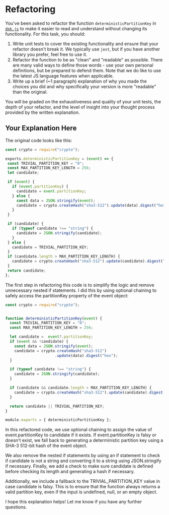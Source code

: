 # Refactoring

You've been asked to refactor the function `deterministicPartitionKey` in [`dpk.js`](dpk.js) to make it easier to read and understand without changing its functionality. For this task, you should:

1. Write unit tests to cover the existing functionality and ensure that your refactor doesn't break it. We typically use `jest`, but if you have another library you prefer, feel free to use it.
2. Refactor the function to be as "clean" and "readable" as possible. There are many valid ways to define those words - use your own personal definitions, but be prepared to defend them. Note that we do like to use the latest JS language features when applicable.
3. Write up a brief (~1 paragraph) explanation of why you made the choices you did and why specifically your version is more "readable" than the original.

You will be graded on the exhaustiveness and quality of your unit tests, the depth of your refactor, and the level of insight into your thought process provided by the written explanation.

## Your Explanation Here
 The original code looks like this:
 
 ````js
 const crypto = require("crypto");

exports.deterministicPartitionKey = (event) => {
  const TRIVIAL_PARTITION_KEY = "0";
  const MAX_PARTITION_KEY_LENGTH = 256;
  let candidate;

  if (event) {
    if (event.partitionKey) {
      candidate = event.partitionKey;
    } else {
      const data = JSON.stringify(event);
      candidate = crypto.createHash("sha3-512").update(data).digest("hex");
    }
  }

  if (candidate) {
    if (typeof candidate !== "string") {
      candidate = JSON.stringify(candidate);
    }
  } else {
    candidate = TRIVIAL_PARTITION_KEY;
  }
  if (candidate.length > MAX_PARTITION_KEY_LENGTH) {
    candidate = crypto.createHash("sha3-512").update(candidate).digest("hex");
  }
  return candidate;
};
````


The first step in refactoring this code is to simplify the logic and remove unnecessary nested if statements. I did this by using optional chaining to safely access the partitionKey property of the event object:

````js
const crypto = require("crypto");


function deterministicPartitionKey(event) {
  const TRIVIAL_PARTITION_KEY = "0";
  const MAX_PARTITION_KEY_LENGTH = 256;

  let candidate =  event?.partitionKey;
  if (event && !candidate) {
    const data = JSON.stringify(event);
    candidate = crypto.createHash("sha3-512")
                      .update(data).digest("hex");
  }

  if (typeof candidate !== "string") {
    candidate = JSON.stringify(candidate);
  }

  if (candidate && candidate.length > MAX_PARTITION_KEY_LENGTH) {
    candidate = crypto.createHash("sha3-512").update(candidate).digest("hex");
  }

  return candidate || TRIVIAL_PARTITION_KEY;
}

module.exports = { deterministicPartitionKey };
````

In this refactored code, we use optional chaining to assign the value of event.partitionKey to candidate if it exists. If event.partitionKey is falsy or doesn't exist, we fall back to generating a deterministic partition key using a SHA-3 512-bit hash of the event object.

We also remove the nested if statements by using an if statement to check if candidate is not a string and converting it to a string using JSON.stringify if necessary. Finally, we add a check to make sure candidate is defined before checking its length and generating a hash if necessary.

Additionally, we include a fallback to the TRIVIAL_PARTITION_KEY value in case candidate is falsy. This is to ensure that the function always returns a valid partition key, even if the input is undefined, null, or an empty object.

I hope this explanation helps! Let me know if you have any further questions.
